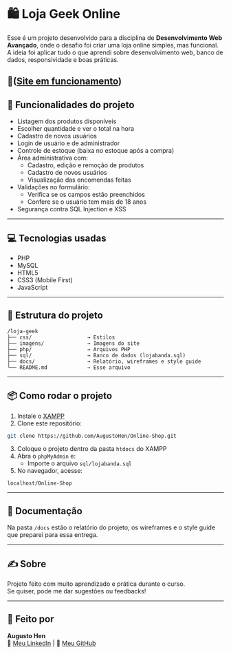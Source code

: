 
# 🛍️ Loja Geek Online

Esse é um projeto desenvolvido para a disciplina de **Desenvolvimento Web Avançado**, onde o desafio foi criar uma loja online simples, mas funcional. A ideia foi aplicar tudo o que aprendi sobre desenvolvimento web, banco de dados, responsividade e boas práticas.

🔗([Site em funcionamento](https://shop-online.infinityfreeapp.com/))
---

## 🚀 Funcionalidades do projeto

- Listagem dos produtos disponíveis
- Escolher quantidade e ver o total na hora
- Cadastro de novos usuários
- Login de usuário e de administrador
- Controle de estoque (baixa no estoque após a compra)
- Área administrativa com:
  - Cadastro, edição e remoção de produtos
  - Cadastro de novos usuários
  - Visualização das encomendas feitas
- Validações no formulário:
  - Verifica se os campos estão preenchidos
  - Confere se o usuário tem mais de 18 anos
- Segurança contra SQL Injection e XSS

---

## 💻 Tecnologias usadas

- PHP
- MySQL
- HTML5
- CSS3 (Mobile First)
- JavaScript

---

## 📂 Estrutura do projeto

```
/loja-geek
├── css/                  → Estilos
├── imagens/              → Imagens do site
├── php/                  → Arquivos PHP
├── sql/                  → Banco de dados (lojabanda.sql)
├── docs/                 → Relatório, wireframes e style guide
└── README.md             → Esse arquivo
```

---

## 📦 Como rodar o projeto

1. Instale o [XAMPP](https://www.apachefriends.org/index.html)
2. Clone este repositório:
```bash
git clone https://github.com/AugustoHen/Online-Shop.git
```
3. Coloque o projeto dentro da pasta `htdocs` do XAMPP
4. Abra o `phpMyAdmin` e:
   - Importe o arquivo `sql/lojabanda.sql`
5. No navegador, acesse:
```
localhost/Online-Shop
```

---

## 📄 Documentação

Na pasta `/docs` estão o relatório do projeto, os wireframes e o style guide que preparei para essa entrega.

---


## ✍️ Sobre

Projeto feito com muito aprendizado e prática durante o curso.  
Se quiser, pode me dar sugestões ou feedbacks!

---

## 🚀 Feito por

**Augusto Hen**  
🔗 [Meu LinkedIn]([https://www.linkedin.com/](https://www.linkedin.com/in/augusto-henriques-793375206/)) | 🔗 [Meu GitHub](https://github.com/AugustoHen)
